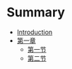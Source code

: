 # Summary

* [Introduction](README.md)
* [第一章](README.md)
    * [第一节](README1.md)
    * [第二节](README2.md)
